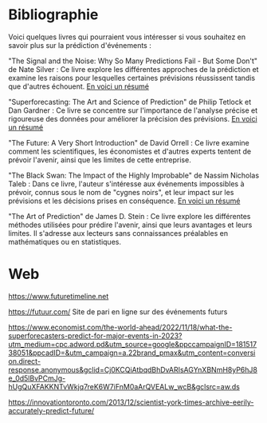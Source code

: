 # Bibliographie

Voici quelques livres qui pourraient vous intéresser si vous souhaitez en savoir plus sur la prédiction d'événements :

"The Signal and the Noise: Why So Many Predictions Fail - But Some Don't" de Nate Silver : Ce livre explore les différentes approches de la prédiction et examine les raisons pour lesquelles certaines prévisions réussissent tandis que d'autres échouent.
[En voici un résumé](résumé/signal.md)
 

"Superforecasting: The Art and Science of Prediction" de Philip Tetlock et Dan Gardner : Ce livre se concentre sur l'importance de l'analyse précise et rigoureuse des données pour améliorer la précision des prévisions.
[En voici un résumé](résumé/superforecasting.md)

"The Future: A Very Short Introduction" de David Orrell : Ce livre examine comment les scientifiques, les économistes et d'autres experts tentent de prévoir l'avenir, ainsi que les limites de cette entreprise.

"The Black Swan: The Impact of the Highly Improbable" de Nassim Nicholas Taleb : Dans ce livre, l'auteur s'intéresse aux événements impossibles à prévoir, connus sous le nom de "cygnes noirs", et leur impact sur les prévisions et les décisions prises en conséquence.
[En voici un résumé](résumé/theblackswan.md)

"The Art of Prediction" de James D. Stein : Ce livre explore les différentes méthodes utilisées pour prédire l'avenir, ainsi que leurs avantages et leurs limites. Il s'adresse aux lecteurs sans connaissances préalables en mathématiques ou en statistiques.

# Web

https://www.futuretimeline.net 

https://futuur.com/ Site de pari en ligne sur des événements futurs

https://www.economist.com/the-world-ahead/2022/11/18/what-the-superforecasters-predict-for-major-events-in-2023?utm_medium=cpc.adword.pd&utm_source=google&ppccampaignID=18151738051&ppcadID=&utm_campaign=a.22brand_pmax&utm_content=conversion.direct-response.anonymous&gclid=Cj0KCQiAtbqdBhDvARIsAGYnXBNmH8yP6hJ8e_0d5lBvPCmJg-hUgQuXFAKKNTvWkjq7reK6W7iFnM0aArQVEALw_wcB&gclsrc=aw.ds

https://innovationtoronto.com/2013/12/scientist-york-times-archive-eerily-accurately-predict-future/
